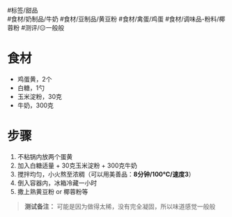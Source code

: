 #标签/甜品  
#食材/奶制品/牛奶 #食材/豆制品/黄豆粉 #食材/禽蛋/鸡蛋 #食材/调味品-粉料/椰蓉粉 
#测评/😑一般般   

# 食材
- 鸡蛋黄，2个
- 白糖，1勺
- 玉米淀粉，30克
- 牛奶，300克

# 步骤
1. 不粘锅内放两个蛋黄
2. 加入白糖适量 + 30克玉米淀粉 + 300克牛奶
3. 搅拌均匀，小火熬至浓稠（可以用美善品：**8分钟/100℃/速度3**）
4. 倒入容器内，冰箱冷藏一小时
5. 撒上熟黄豆粉 or 椰蓉粉等

> **测试备注：**
> 可能是因为做得太稀，没有完全凝固，所以味道感觉一般般

